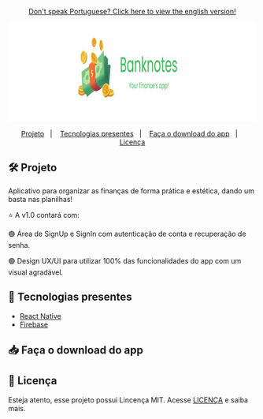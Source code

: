 <p align="center">
<a href="https://github.com/laysaalves/banknotes-app/blob/main/README.md">Don't speak Portuguese? Click here to view the english version!</a>
</p>

<div align="center">
   <img src=".github/project-logo.jpg" width="925" height="200">
</div> 

<p align="center">  
  <a href="#-projeto">Projeto</a>&nbsp;&nbsp;&nbsp;|&nbsp;&nbsp;&nbsp;
  <a href="#-tecnologias-presentes">Tecnologias presentes</a>&nbsp;&nbsp;&nbsp;|&nbsp;&nbsp;&nbsp;
  <a href="#-faça-o-download-do-app">Faça o download do app</a>&nbsp;&nbsp;&nbsp;|&nbsp;&nbsp;&nbsp;
  <a href="#-licença">Licença</a>
</p>

## 🛠️ Projeto

<p>Aplicativo para organizar as finanças de forma prática e estética, dando um basta nas planilhas!</p>
<p>⭐ A v1.0 contará com:<p>
<p align="left">🟢 Área de SignUp e SignIn com autenticação de conta e recuperação de senha.</p>
<p align="left">🟢 Design UX/UI para utilizar 100% das funcionalidades do app com um visual agradável.</p>

## 🚀 Tecnologias presentes

- [React Native](https://reactnative.dev/)
- [Firebase](https://firebase.google.com/)

## 📥 Faça o download do app



## 🔐 Licença

Esteja atento, esse projeto possui Lincença MIT. Acesse [LICENÇA](LICENSE) e saiba mais.
